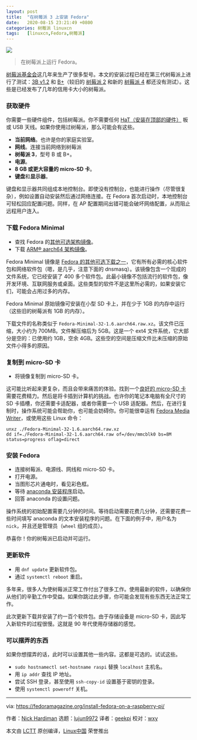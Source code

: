 ```yaml
---
layout: post
title:	"在树莓派 3 上安装 Fedora"
date:	2020-08-15 23:21:49 +0800 
categories:	树莓派 linuxcn 
tags:	[linuxcn,Fedora,树莓派]
---
```



![](/Asserts/Images//attachment/album/202008/15/232153dxw9jan3l2jg3aii.png)



> 
> 在树莓派上运行 Fedora。
> 
> 
> 


[树莓派基金会](https://www.raspberrypi.org/about/)这几年来生产了很多型号。本文的安装过程已经在第三代树莓派上进行了测试：[3B v1.2](https://www.raspberrypi.org/products/raspberry-pi-3-model-b/) 和 [B+](https://www.raspberrypi.org/products/raspberry-pi-3-model-b-plus/)（较旧的 [树莓派 2](https://www.raspberrypi.org/products/raspberry-pi-2-model-b/) 和新的 [树莓派 4](https://www.raspberrypi.org/products/raspberry-pi-4-model-b/) 都还没有测试）。这些是已经发布了几年的信用卡大小的树莓派。


### 获取硬件


你需要一些硬件组件，包括树莓派。你不需要任何 [HaT（安装在顶部的硬件）](https://www.raspberrypi.org/blog/introducing-raspberry-pi-hats/) 板或 USB 天线。如果你使用过树莓派，那么可能会有这些。


* **当前网络**。也许是你的家庭实验室。
* **网线**。连接当前网络到树莓派
* **树莓派 3**，型号 B 或 B+。
* **电源**。
* **8 GB 或更大容量的 micro-SD 卡**。
* **键盘**和**显示器**。


键盘和显示器共同组成本地控制台。即使没有控制台，也能进行操作（尽管很复杂），例如设置自动安装然后通过网络连接。在 Fedora 首次启动时，本地控制台可轻松回应配置问题。同样，在 AP 配置期间出错可能会破坏网络配置，从而阻止远程用户连入。


### 下载 Fedora Minimal


* 查找 Fedora 的[其他可选架构镜像](https://alt.fedoraproject.org/alt/)。
* 下载 [ARM® aarch64 架构镜像](https://download.fedoraproject.org/pub/fedora-secondary/releases/32/Spins/aarch64/images/Fedora-Minimal-32-1.6.aarch64.raw.xz)。


Fedora Minimal 镜像是 [Fedora 的其他可选下载之一](https://alt.fedoraproject.org/)，它有所有必需的核心软件包和网络软件包（嗯，是几乎，注意下面的 dnsmasq）。该镜像包含一个现成的文件系统，它已经安装了 400 多个软件包。此最小镜像不包括流行的软件包，像开发环境、互联网服务或桌面。这些类型的软件不是这里所必需的，如果安装它们，可能会占用过多的内存。


Fedora Minimal 原始镜像可安装在小型 SD 卡上，并在少于 1GB 的内存中运行（这些旧的树莓派有 1GB 的内存）。


下载文件的名称类似于 `Fedora-Minimal-32-1.6.aarch64.raw.xz`。该文件已压缩，大小约为 700MB。文件解压缩后为 5GB。这是一个 ext4 文件系统，它大部分是空的：已使用约 1GB，空余 4GB。这些空的空间是压缩文件比未压缩的原始文件小得多的原因。


### 复制到 micro-SD 卡


* 将镜像复制到 micro-SD 卡。


这可能比听起来更复杂，而且会带来痛苦的体验。找到一个[良好的 micro-SD 卡](https://www.jeffgeerling.com/blog/2019/raspberry-pi-microsd-card-performance-comparison-2019)需要花费精力。然后是将卡插到计算机的挑战。也许你的笔记本电脑有全尺寸的 SD 卡插槽，你还需要卡适配器，或者你需要一个 USB 适配器。然后，在进行复制时，操作系统可能会帮助你，也可能会妨碍你。你可能很幸运有 [Fedora Media Writer](https://fedoramagazine.org/make-fedora-usb-stick/)，或使用这些 Linux 命令：



```
unxz ./Fedora-Minimal-32-1.6.aarch64.raw.xz
dd if=./Fedora-Minimal-32-1.6.aarch64.raw of=/dev/mmcblk0 bs=8M status=progress oflag=direct

```

### 安装 Fedora


* 连接树莓派、电源线、网线和 micro-SD 卡。
* 打开电源。
* 当图形芯片通电时，看见彩色框。
* 等待 [anaconda 安装程序](https://fedoraproject.org/wiki/Anaconda)启动。
* 回答 anaconda 的设置问题。


操作系统的初始配置需要几分钟的时间。等待启动需要花费几分钟，还需要花费一些时间填写 anaconda 的文本安装程序的问题。在下面的例子中，用户名为 `nick`，并且还是管理员（`wheel` 组的成员）。


恭喜你！你的树莓派已启动并可运行。


### 更新软件


* 用 `dnf update` 更新软件包。
* 通过 `systemctl reboot` 重启。


多年来，很多人为使树莓派正常工作付出了很多工作。使用最新的软件，以确保你从他们的辛勤工作中受益。如果你跳过此步骤，你可能会发现有些东西无法正常工作。


此次更新下载并安装了约一百个软件包。由于存储设备是 micro-SD 卡，因此写入新软件的过程很慢。这就是 90 年代使用存储器的感觉。


### 可以摆弄的东西


如果你想摆弄的话，此时可以设置其他一些内容。这都是可选的。试试这些。


* `sudo hostnamectl set-hostname raspi` 替换 `localhost` 主机名。
* 用 `ip addr` 查找 IP 地址。
* 尝试 SSH 登录，甚至使用 `ssh-copy-id` 设置基于密钥的登录。
* 使用 `systemctl poweroff` 关机。




---


via: <https://fedoramagazine.org/install-fedora-on-a-raspberry-pi/>


作者：[Nick Hardiman](https://fedoramagazine.org/author/nickhardiman/) 选题：[lujun9972](https://github.com/lujun9972) 译者：[geekpi](https://github.com/geekpi) 校对：[wxy](https://github.com/wxy)


本文由 [LCTT](https://github.com/LCTT/TranslateProject) 原创编译，[Linux中国](https://linux.cn/) 荣誉推出
